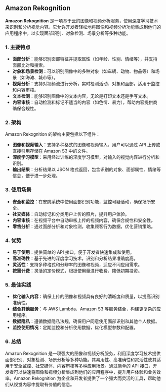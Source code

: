 ## Amazon Rekognition

**Amazon Rekognition** 是一项基于云的图像和视频分析服务，使用深度学习技术来识别和分析视觉内容。它允许开发者轻松地将图像和视频分析功能集成到他们的应用程序中，以实现面部识别、对象检测、场景分析等多种功能。

### 1. **主要特点**
- **面部分析**：能够识别面部特征并提取属性（如年龄、性别、情绪等），并支持面部比对和搜索。
- **对象和场景检测**：可以识别图像中的多种对象（如车辆、动物、物品等）和场景（如海滩、城市等）。
- **视频分析**：支持对视频流进行分析，实时检测活动、对象和面部，适用于监控和内容审核。
- **文本检测**：能够识别图像中的文本内容，无论是打印文本还是手写文本。
- **内容审核**：自动检测和标记不适当的内容（如色情、暴力），帮助内容提供商确保合规性。

### 2. **架构**
Amazon Rekognition 的架构主要包括以下组件：
- **图像和视频输入**：支持多种格式的图像和视频输入，用户可以通过 API 上传或直接引用存储在 Amazon S3 中的文件。
- **深度学习模型**：采用经过训练的深度学习模型，对输入的视觉内容进行分析和识别。
- **输出结果**：分析结果以 JSON 格式返回，包含识别的对象、面部属性、情绪等信息，便于进一步处理。

### 3. **使用场景**
- **安全和监控**：在安防系统中使用面部识别功能，监控可疑活动，确保场所安全。
- **社交媒体**：自动标记和分类用户上传的照片，提升用户体验。
- **内容审核**：在视频平台中自动审核上传的视频内容，确保合规性和安全性。
- **零售分析**：通过面部分析和对象检测，收集顾客行为数据，优化营销策略。

### 4. **优势**
- **易于使用**：提供简单的 API 接口，便于开发者快速集成和使用。
- **高准确性**：基于先进的深度学习技术，识别和分析结果准确度高。
- **灵活性**：支持多种格式和分辨率的图像和视频，适应不同应用需求。
- **按需计费**：灵活的定价模式，根据使用量进行收费，降低初期投资。

### 5. **最佳实践**
- **优化输入内容**：确保上传的图像和视频具有良好的清晰度和质量，以提高识别准确性。
- **结合其他服务**：与 AWS Lambda、Amazon S3 等服务结合，构建更复杂的应用程序。
- **数据隐私**：遵循数据隐私法规，确保用户同意使用面部识别和其他个人数据。
- **监控使用情况**：定期监控和分析使用数据，优化模型参数和配置。

### 6. **总结**
Amazon Rekognition 是一项强大的图像和视频分析服务，利用深度学习技术提供面部识别、对象检测、场景分析等多种功能。其易用性、高准确性和灵活性使其适用于安全监控、社交媒体、内容审核等多种应用场景。通过简单的 API 接口，开发者可以快速将图像和视频分析集成到他们的应用程序中，提升用户体验和业务效率。Amazon Rekognition 为企业和开发者提供了一个强大而灵活的工具，帮助他们从视觉内容中提取有价值的信息。